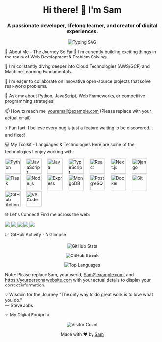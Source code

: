 <h1 align="center">Hi there! 👋 I'm Sam</h1>
<h3 align="center">A passionate developer, lifelong learner, and creator of digital experiences.</h3>

<p align="center">
<img src="https://readme-typing-svg.demolab.com?font=Fira+Code&size=30&pause=1000&color=58A6FF&width=490&lines=Welcome+to+my+digital+space! ✨;I+love+building+impactful+projects+🚀;Always+exploring+new+horizons+🌱;Let's+create+something+amazing! 💡" alt="Typing SVG" />
</p>

🚀 About Me - The Journey So Far
🔭 I’m currently building exciting things in the realm of Web Development & Problem Solving.

🌱 I’m constantly diving deeper into Cloud Technologies (AWS/GCP) and Machine Learning Fundamentals.

👯 I’m eager to collaborate on innovative open-source projects that solve real-world problems.

💬 Ask me about Python, JavaScript, Web Frameworks, or competitive programming strategies!

📫 How to reach me: youremail@example.com (Please replace with your actual email)

⚡ Fun fact: I believe every bug is just a feature waiting to be discovered... and fixed!

💻 My Toolkit - Languages & Technologies
Here are some of the technologies I enjoy working with:

<p align="left">
<img src="https://cdn.jsdelivr.net/gh/devicons/devicon/icons/python/python-original.svg" alt="Python" width="50" height="50" style="margin-right: 15px;"/>
<img src="https://cdn.jsdelivr.net/gh/devicons/devicon/icons/javascript/javascript-original.svg" alt="JavaScript" width="50" height="50" style="margin-right: 15px;"/>
<img src="https://cdn.jsdelivr.net/gh/devicons/devicon/icons/java/java-original.svg" alt="Java" width="50" height="50" style="margin-right: 15px;"/>
<img src="https://cdn.jsdelivr.net/gh/devicons/devicon/icons/typescript/typescript-original.svg" alt="TypeScript" width="50" height="50" style="margin-right: 15px;"/>
<img src="https://cdn.jsdelivr.net/gh/devicons/devicon/icons/react/react-original.svg" alt="React" width="50" height="50" style="margin-right: 15px;"/>
<img src="https://cdn.jsdelivr.net/gh/devicons/devicon/icons/nextjs/nextjs-original.svg" alt="Next.js" width="50" height="50" style="margin-right: 15px;"/>
<img src="https://cdn.jsdelivr.net/gh/devicons/devicon/icons/django/django-plain.svg" alt="Django" width="50" height="50" style="margin-right: 15px;"/>
<img src="https://cdn.jsdelivr.net/gh/devicons/devicon/icons/flask/flask-original.svg" alt="Flask" width="50" height="50" style="margin-right: 15px;"/>
<img src="https://cdn.jsdelivr.net/gh/devicons/devicon/icons/nodejs/nodejs-original.svg" alt="Node.js" width="50" height="50" style="margin-right: 15px;"/>
<img src="https://cdn.jsdelivr.net/gh/devicons/devicon/icons/express/express-original.svg" alt="Express" width="50" height="50" style="margin-right: 15px;"/>
<img src="https://cdn.jsdelivr.net/gh/devicons/devicon/icons/mongodb/mongodb-original.svg" alt="MongoDB" width="50" height="50" style="margin-right: 15px;"/>
<img src="https://cdn.jsdelivr.net/gh/devicons/devicon/icons/postgresql/postgresql-original.svg" alt="PostgreSQL" width="50" height="50" style="margin-right: 15px;"/>
<img src="https://cdn.jsdelivr.net/gh/devicons/devicon/icons/docker/docker-original.svg" alt="Docker" width="50" height="50" style="margin-right: 15px;"/>
<img src="https://cdn.jsdelivr.net/gh/devicons/devicon/icons/git/git-original.svg" alt="Git" width="50" height="50" style="margin-right: 15px;"/>
<img src="https://cdn.jsdelivr.net/gh/devicons/devicon/icons/githubactions/githubactions-original.svg" alt="GitHub Actions" width="50" height="50" style="margin-right: 15px;"/>
<img src="https://cdn.jsdelivr.net/gh/devicons/devicon/icons/vscode/vscode-original.svg" alt="VS Code" width="50" height="50" style="margin-right: 15px;"/>
</p>

🌐 Let's Connect!
Find me across the web:

<p align="left">
<a href="https://linkedin.com/in/yourusername" target="_blank">
<img src="https://img.shields.io/badge/LinkedIn-0077B5?style=for-the-badge&logo=linkedin&logoColor=white&colorA=2867B2&colorB=0077B5"/>
</a>
<a href="https://twitter.com/yourusername" target="_blank">
<img src="https://img.shields.io/badge/Twitter-1DA1F2?style=for-the-badge&logo=twitter&logoColor=white&colorA=1DA1F2&colorB=1DA1F2"/>
</a>
<a href="https://yourpersonalwebsite.com" target="_blank">
<img src="https://img.shields.io/badge/Portfolio-FF5722?style=for-the-badge&logo=wordpress&logoColor=white&colorA=FF5722&colorB=FF7043"/>
</a>
<a href="https://stackoverflow.com/users/youruserid/yourusername" target="_blank">
<img src="https://img.shields.io/badge/Stack_Overflow-FE7A16?style=for-the-badge&logo=stack-overflow&logoColor=white&colorA=FE7A16&colorB=FF9800"/>
</a>
<a href="https://dev.to/yourusername" target="_blank">
<img src="https://img.shields.io/badge/DEV.to-0A0A0A?style=for-the-badge&logo=dev.to&logoColor=white&colorA=0A0A0A&colorB=212121"/>
</a>
</p>

📈 GitHub Activity - A Glimpse
<p align="center">
<img src="https://github-readme-stats.vercel.app/api?username=yourusername&show_icons=true&theme=dark&hide_border=true&count_private=true&line_height=25" alt="GitHub Stats"/>
</p>

<p align="center">
<img src="https://github-readme-streak-stats.herokuapp.com/?user=yourusername&theme=dark&hide_border=true" alt="GitHub Streak"/>
</p>

<p align="center">
<img src="https://github-readme-stats.vercel.app/api/top-langs/?username=yourusername&layout=compact&theme=dark&hide_border=true" alt="Top Languages"/>
</p>

Note: Please replace Sam, youruserid, Sam@example.com, and https://yourpersonalwebsite.com with your actual details to display your correct information.

💡 Wisdom for the Journey
"The only way to do great work is to love what you do."
<br>— Steve Jobs

✨ My Digital Footprint
<p align="center">
<img src="https://profile-counter.glitch.me/yourusername/count.svg" alt="Visitor Count"/>
</p>

<p align="center">Made with ❤️ by <a href="https://github.com/AIWizard47">Sam</a></p>
